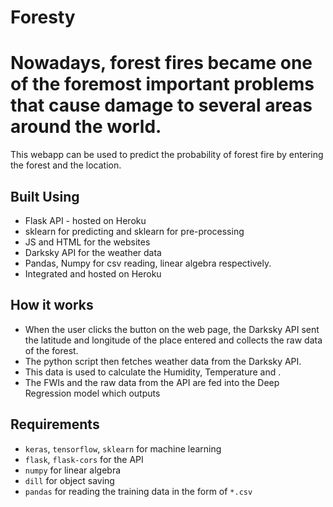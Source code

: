 # Foresty

# Nowadays, forest fires became one of the foremost important problems that cause damage to several areas around the world.

This webapp can be used to predict the probability of forest fire by entering the forest and the location.
## Built Using
* Flask API - hosted on Heroku
* sklearn for predicting and sklearn for pre-processing
* JS and HTML for the websites
* Darksky API for the weather data
* Pandas, Numpy for csv reading, linear algebra respectively.
* Integrated and hosted on Heroku
## How it works
* When the user clicks the button on the web page, the Darksky API  sent the latitude and longitude
of the place entered and collects the raw data of the forest.
* The python script then fetches weather data from the Darksky API.
* This data is used to calculate the Humidity, Temperature and .
* The FWIs and the raw data from the API are fed into the Deep Regression model which 
outputs  
## Requirements
* `keras`, `tensorflow`, `sklearn` for machine learning
* `flask`, `flask-cors` for the API
* `numpy` for linear algebra
* `dill` for object saving
* `pandas` for reading the training data in the form of `*.csv`
